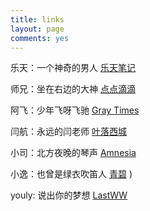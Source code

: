 ```yaml
---
title: links
layout: page
comments: yes
---
```



乐天：一个神奇的男人   [乐天笔记](http://letiantian.me)

师兄：坐在右边的大神   [点点滴滴](http://www.darlingfive.com)

阿飞：少年飞呀飞驰     [Gray Times](http://kangkona.github.io)

闫航：永远的闫老师     [叶落西城](http://www.urbem.org)

小司：北方夜晚的琴声   [Amnesia](http://sinb.github.io/)

小逸：也曾是绿衣吹笛人 [青碧](http://blog.tuzhii.com)
)

youly: 说出你的梦想     [LastWW](http://blog.lastww.com)
